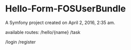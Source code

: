 Hello-Form-FOSUserBundle
=======

A Symfony project created on April 2, 2016, 2:35 am.

available routes:
  /hello/{name}
  /task
  
  /login
  /register
